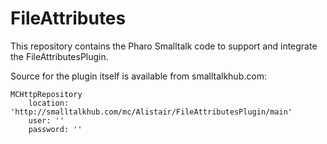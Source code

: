 # FileAttributes

This repository contains the Pharo Smalltalk code to support and integrate the FileAttributesPlugin.

Source for the plugin itself is available from smalltalkhub.com:

```smalltalk
MCHttpRepository
	location: 'http://smalltalkhub.com/mc/Alistair/FileAttributesPlugin/main'
	user: ''
	password: ''
```

